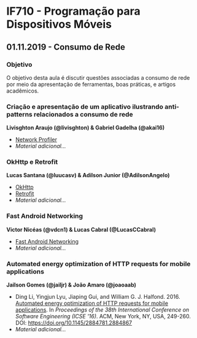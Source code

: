 # IF710 - Programação para Dispositivos Móveis

## 01.11.2019 - Consumo de Rede

### Objetivo

O objetivo desta aula é discutir questões associadas a consumo de rede por meio da apresentação de ferramentas, boas práticas, e artigos acadêmicos. 

### Criação e apresentação de um aplicativo ilustrando anti-patterns relacionados a consumo de rede
**Livisghton Araujo (@livisghton) & Gabriel Gadelha (@akai16)**

- [Network Profiler](https://developer.android.com/studio/profile/network-profiler)
- _Material adicional..._

### OkHttp e Retrofit 
**Lucas Santana (@luucasv) & Adilson Junior (@AdilsonAngelo)**

- [OkHttp](https://square.github.io/okhttp/)
- [Retrofit](https://square.github.io/retrofit/)
- _Material adicional..._

### Fast Android Networking
**Victor Nicéas (@vdcn1) & Lucas Cabral (@LucasCCabral)**

- [Fast Android Networking](https://amitshekhar.me/Fast-Android-Networking/)
- _Material adicional..._

### Automated energy optimization of HTTP requests for mobile applications
**Jailson Gomes	(@jailjr) & João Amaro (@joaoaab)**

- Ding Li, Yingjun Lyu, Jiaping Gui, and William G. J. Halfond. 2016. [Automated energy optimization of HTTP requests for mobile applications](https://doi.org/10.1145/2884781.2884867). In _Proceedings of the 38th International Conference on Software Engineering (ICSE '16)_. ACM, New York, NY, USA, 249-260. DOI: https://doi.org/10.1145/2884781.2884867
- _Material adicional..._
